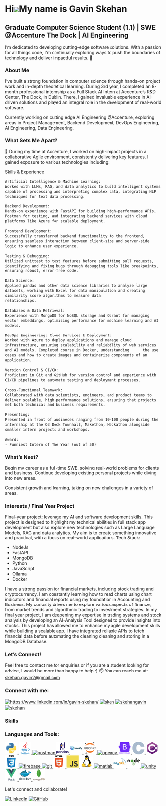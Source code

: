 Hi![](https://user-images.githubusercontent.com/18350557/176309783-0785949b-9127-417c-8b55-ab5a4333674e.gif)My name is Gavin Skehan
====================================================================================================================================

## Graduate Computer Science Student (1.1) | SWE @Accenture The Dock | AI Engineering 

I’m dedicated to developing cutting-edge software solutions. With a passion for all things code, I'm continually exploring ways to push the boundaries of technology and deliver impactful results. 🚀

### About Me
I’ve built a strong foundation in computer science through hands-on project work and in-depth theoretical learning. During 3rd year, I completed an 8-month professional internship as a Full Stack AI Intern at Accenture’s R&D Center, The Dock, in Dublin. There, I gained invaluable experience in AI-driven solutions and played an integral role in the development of real-world software.

Currently working on cutting edge AI Engineering @Accenture, exploring areas in Project Management, Backend Development, DevOps Engineering, AI Engineering, Data Engineering. 

### What Sets Me Apart?
🌟 During my time at Accenture, I worked on high-impact projects in a collaborative Agile environment, consistently delivering key features. I gained exposure to various technologies including:

Skills & Experience

    Artificial Intelligence & Machine Learning:
    Worked with LLMs, RAG, and data analytics to build intelligent systems capable of processing and interpreting complex data, integrating NLP techniques for text data processing.

    Backend Development:
    Hands-on experience with FastAPI for building high-performance APIs, Postman for testing, and integrating backend services with cloud platforms like Azure for scalable deployment.

    Frontend Development:
    Successfully transferred backend functionality to the frontend, ensuring seamless interaction between client-side and server-side logic to enhance user experience.

    Testing & Debugging:
    Utilized unittest to test features before submitting pull requests, identifying and fixing bugs through debugging tools like breakpoints, ensuring robust, error-free code.

    Data Science:
    Applied pandas and other data science libraries to analyze large datasets, working with Excel for data manipulation and creating similarity score algorithms to measure data                 relationships.

    Databases & Data Retrieval:
    Experience with MongoDB for NoSQL storage and Qdrant for managing vector embeddings, optimizing performance for machine learning and AI models.

    DevOps Engineering: Cloud Services & Deployment:
    Worked with Azure to deploy applications and manage cloud infrastructure, ensuring scalability and reliability of web services and AI models. Completed course in Docker, understanding      the use cases and how to create images and containerize components of an application.

    Version Control & CI/CD:
    Proficient in Git and GitHub for version control and experience with CI/CD pipelines to automate testing and deployment processes.

    Cross-Functional Teamwork:
    Collaborated with data scientists, engineers, and product teams to deliver scalable, high-performance solutions, ensuring that projects met both technical and business requirements.

    Presenting:
    Presented in front of audineces ranging from 10-100 people during the internship at the Q3 Dock Townhall, Makethon, Hackathon alongside smaller intern projects and workshops.

    Award:
    - Funniest Intern of The Year (out of 50)

### What’s Next?
Begin my career as a full-time SWE, solving real-world problems for clients and business. Continue developing existing personal projects while diving into new areas. 

Consistent growth and learning, taking on new challenges in a variety of areas.

### Interests / Final Year Project
Final-year project: leverage my AI and software development skills. This project is designed to highlight my technical abilities in full stack app development but also explore new technologies such as Large Language Models, RAG and data analytics. My aim is to create something innovative and practical, with a focus on real-world applications.
Tech Stack:
- NodeJs
- FastAPI
- MongoDB
- Python
- JavaScript
- Ollama
- Docker

I have a strong passion for financial markets, including stock trading and cryptocurrency. I am constantly learning how to read charts using chart indicators and financial reports using my foundation in Accounting and Business. 
My curiosity drives me to explore various aspects of finance, from market trends and algorithmic trading to investment strategies. In my final year project, I am deepening my expertise in trading systems and stock analysis by developing an AI-Analysis Tool designed to provide insights into stocks. This project has allowed me to enhance my agile development skills while building a scalable app. I have integrated reliable APIs to fetch financial data before automating the cleaning cleaning and storing in a MongoDB Database. 

### Let’s Connect!
Feel free to contact me for enquiries or if you are a student looking for advice, I would be more than happy to help :)
    📫 You can reach me at: skehan.gavin2@gmail.com

<h3 align="left">Connect with me:</h3>
<p align="left">
<a href="https://linkedin.com/in/https://www.linkedin.com/in/gavin-skehan/" target="blank"><img align="center" src="https://raw.githubusercontent.com/rahuldkjain/github-profile-readme-generator/master/src/images/icons/Social/linked-in-alt.svg" alt="https://www.linkedin.com/in/gavin-skehan/" height="30" width="40" /></a>
<a href="https://stackoverflow.com/users/sken" target="blank"><img align="center" src="https://raw.githubusercontent.com/rahuldkjain/github-profile-readme-generator/master/src/images/icons/Social/stack-overflow.svg" alt="sken" height="30" width="40" /></a>
<a href="https://www.leetcode.com/skehangavin" target="blank"><img align="center" src="https://raw.githubusercontent.com/rahuldkjain/github-profile-readme-generator/master/src/images/icons/Social/leet-code.svg" alt="skehangavin" height="30" width="40" /></a>
<a href="https://discord.gg/skehan" target="blank"><img align="center" src="https://raw.githubusercontent.com/rahuldkjain/github-profile-readme-generator/master/src/images/icons/Social/discord.svg" alt="skehan" height="30" width="40" /></a>
</p>

### Skills
<h3 align="left">Languages and Tools:</h3>
<p align="left"> 
  <a href="https://www.python.org/" target="_blank" rel="noreferrer"> 
    <img src="https://raw.githubusercontent.com/devicons/devicon/master/icons/python/python-original.svg" alt="python" width="40" height="40"/> 
  </a>
  <a href="https://www.java.com" target="_blank" rel="noreferrer"> 
    <img src="https://raw.githubusercontent.com/devicons/devicon/master/icons/java/java-original.svg" alt="java" width="40" height="40"/> 
  </a>
  <a href="https://postman.com" target="_blank" rel="noreferrer"> 
    <img src="https://www.vectorlogo.zone/logos/getpostman/getpostman-icon.svg" alt="postman" width="40" height="40"/> 
  </a>
  <a href="https://pandas.pydata.org/" target="_blank" rel="noreferrer">
    <img src="https://raw.githubusercontent.com/devicons/devicon/master/icons/pandas/pandas-original-wordmark.svg" alt="pandas" width="40" height="40"/>
  </a>
  <a href="https://numpy.org/" target="_blank" rel="noreferrer">
    <img src="https://raw.githubusercontent.com/devicons/devicon/master/icons/numpy/numpy-original-wordmark.svg" alt="numpy" width="40" height="40"/>
  </a>
  <a href="https://jupyter.org/" target="_blank" rel="noreferrer">
    <img src="https://raw.githubusercontent.com/devicons/devicon/master/icons/jupyter/jupyter-original-wordmark.svg" alt="jupyter" width="40" height="40"/>
  </a>
  <a href="https://opencv.org/" target="_blank" rel="noreferrer">
    <img src="https://www.vectorlogo.zone/logos/opencv/opencv-icon.svg" alt="opencv" width="40" height="40"/>
  </a>
  <a href="https://getbootstrap.com" target="_blank" rel="noreferrer"> 
    <img src="https://raw.githubusercontent.com/devicons/devicon/master/icons/bootstrap/bootstrap-plain-wordmark.svg" alt="bootstrap" width="40" height="40"/> 
  </a> 
  <a href="https://www.cprogramming.com/" target="_blank" rel="noreferrer"> 
    <img src="https://raw.githubusercontent.com/devicons/devicon/master/icons/c/c-original.svg" alt="c" width="40" height="40"/> 
  </a> 
  <a href="https://www.w3schools.com/cs/" target="_blank" rel="noreferrer"> 
    <img src="https://raw.githubusercontent.com/devicons/devicon/master/icons/csharp/csharp-original.svg" alt="csharp" width="40" height="40"/> 
  </a> 
  <a href="https://www.w3schools.com/css/" target="_blank" rel="noreferrer"> 
    <img src="https://raw.githubusercontent.com/devicons/devicon/master/icons/css3/css3-original-wordmark.svg" alt="css3" width="40" height="40"/> 
  </a> 
  <a href="https://firebase.google.com/" target="_blank" rel="noreferrer"> 
    <img src="https://www.vectorlogo.zone/logos/firebase/firebase-icon.svg" alt="firebase" width="40" height="40"/> 
  </a> 
  <a href="https://git-scm.com/" target="_blank" rel="noreferrer"> 
    <img src="https://www.vectorlogo.zone/logos/git-scm/git-scm-icon.svg" alt="git" width="40" height="40"/> 
  </a> 
  <a href="https://www.w3.org/html/" target="_blank" rel="noreferrer"> 
    <img src="https://raw.githubusercontent.com/devicons/devicon/master/icons/html5/html5-original-wordmark.svg" alt="html5" width="40" height="40"/> 
  </a> 
  <a href="https://developer.mozilla.org/en-US/docs/Web/JavaScript" target="_blank" rel="noreferrer"> 
    <img src="https://raw.githubusercontent.com/devicons/devicon/master/icons/javascript/javascript-original.svg" alt="javascript" width="40" height="40"/> 
  </a> 
  <a href="https://www.linux.org/" target="_blank" rel="noreferrer"> 
    <img src="https://raw.githubusercontent.com/devicons/devicon/master/icons/linux/linux-original.svg" alt="linux" width="40" height="40"/> 
  </a> 
  <a href="https://www.mathworks.com/" target="_blank" rel="noreferrer"> 
    <img src="https://upload.wikimedia.org/wikipedia/commons/2/21/Matlab_Logo.png" alt="matlab" width="40" height="40"/> 
  </a> 
  <a href="https://www.mysql.com/" target="_blank" rel="noreferrer"> 
    <img src="https://raw.githubusercontent.com/devicons/devicon/master/icons/mysql/mysql-original-wordmark.svg" alt="mysql" width="40" height="40"/> 
  </a> 
  <a href="https://nodejs.org" target="_blank" rel="noreferrer"> 
    <img src="https://raw.githubusercontent.com/devicons/devicon/master/icons/nodejs/nodejs-original-wordmark.svg" alt="nodejs" width="40" height="40"/> 
  </a> 
  <a href="https://unity.com/" target="_blank" rel="noreferrer"> 
    <img src="https://www.vectorlogo.zone/logos/unity3d/unity3d-icon.svg" alt="unity" width="40" height="40"/> 
  </a> 
  <a href="https://vuejs.org/" target="_blank" rel="noreferrer"> 
    <img src="https://raw.githubusercontent.com/devicons/devicon/master/icons/vuejs/vuejs-original-wordmark.svg" alt="vuejs" width="40" height="40"/> 
  </a> 
  <a href="https://www.docker.com/" target="_blank" rel="noreferrer"> 
    <img src="https://raw.githubusercontent.com/devicons/devicon/master/icons/docker/docker-original-wordmark.svg" alt="docker" width="40" height="40"/> 
  </a> 
  <a href="https://www.mongodb.com/" target="_blank" rel="noreferrer"> 
    <img src="https://raw.githubusercontent.com/devicons/devicon/master/icons/mongodb/mongodb-original-wordmark.svg" alt="mongodb" width="40" height="40"/> 
  </a> 
</p>

Let's connect and collaborate!

[![LinkedIn](https://img.shields.io/badge/LinkedIn-GavinSkehan-blue)](https://www.linkedin.com/in/gavin-skehan/)
[![GitHub](https://img.shields.io/badge/GitHub-Skehan0-brightgreen)](https://github.com/Skehan0)



